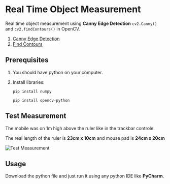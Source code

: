 # Real Time Object Measurement
Real time object measurement using **Canny Edge Detection** `cv2.Canny()` and `cv2.findContours()` in OpenCV.
1. [Canny Edge Detection](https://docs.opencv.org/master/da/d22/tutorial_py_canny.html)
2. [Find Contours](https://docs.opencv.org/master/d4/d73/tutorial_py_contours_begin.html)



## Prerequisites
1. You should have python on your computer.
2. Install libraries:

    `pip install numpy`

    `pip install opencv-python`

    
    
## Test Measurement
The mobile was on 1m high above the ruler like in the trackbar controle.

The real length of the ruler is **23cm x 10cm** and mouse pad is **24cm x 20cm**

![Test Measurement](measurement.gif)


## Usage
Download the python file and just run it using any python IDE like **PyCharm**.

